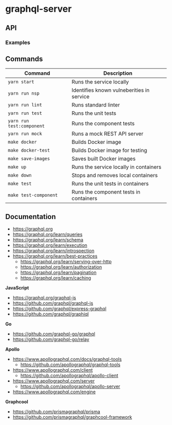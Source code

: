 # graphql-server

## API

### Examples

## Commands

| Command                   | Description                                |
|---------------------------|--------------------------------------------|
| `yarn start`              | Runs the service locally                   |
| `yarn run nsp`            | Identifies known vulneberities in service  |
| `yarn run lint`           | Runs standard linter                       |
| `yarn run test`           | Runs the unit tests                        |
| `yarn run test:component` | Runs the component tests                   |
| `yarn run mock`           | Runs a mock REST API server                |
| `make docker`             | Builds Docker image                        |
| `make docker-test`        | Builds Docker image for testing            |
| `make save-images`        | Saves built Docker images                  |
| `make up`                 | Runs the service locally in containers     |
| `make down`               | Stops and removes local containers         |
| `make test`               | Runs the unit tests in containers          |
| `make test-component`     | Runs the component tests in containers     |

## Documentation

  - https://graphql.org
  - https://graphql.org/learn/queries
  - https://graphql.org/learn/schema
  - https://graphql.org/learn/execution
  - https://graphql.org/learn/introspection
  - https://graphql.org/learn/best-practices
    - https://graphql.org/learn/serving-over-http
    - https://graphql.org/learn/authorization
    - https://graphql.org/learn/pagination
    - https://graphql.org/learn/caching
  
  **JavaScript**
  - https://graphql.org/graphql-js
  - https://github.com/graphql/graphql-js
  - https://github.com/graphql/express-graphql
  - https://github.com/graphql/graphiql

  **Go**
  - https://github.com/graphql-go/graphql
  - https://github.com/graphql-go/relay

  **Apollo**
  - https://www.apollographql.com/docs/graphql-tools
    - https://github.com/apollographql/graphql-tools
  - https://www.apollographql.com/client
    - https://github.com/apollographql/apollo-client
  - https://www.apollographql.com/server
    - https://github.com/apollographql/apollo-server
  - https://www.apollographql.com/engine

  **Graphcool**
  - https://github.com/prismagraphql/prisma
  - https://github.com/prismagraphql/graphcool-framework
